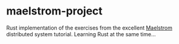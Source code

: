 # maelstrom-project
Rust implementation of the exercises from the excellent [Maelstrom](https://github.com/jepsen-io/maelstrom) distributed system tutorial.
Learning Rust at the same time...
